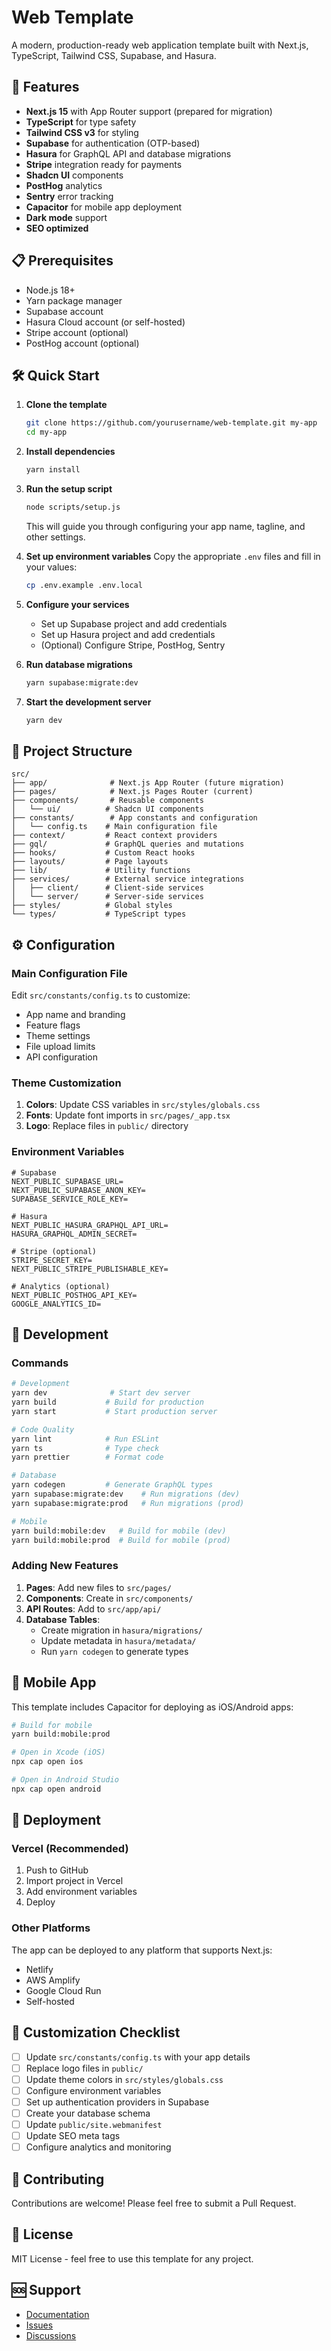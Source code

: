 # Web Template

A modern, production-ready web application template built with Next.js, TypeScript, Tailwind CSS, Supabase, and Hasura.

## 🚀 Features

- **Next.js 15** with App Router support (prepared for migration)
- **TypeScript** for type safety
- **Tailwind CSS v3** for styling
- **Supabase** for authentication (OTP-based)
- **Hasura** for GraphQL API and database migrations
- **Stripe** integration ready for payments
- **Shadcn UI** components
- **PostHog** analytics
- **Sentry** error tracking
- **Capacitor** for mobile app deployment
- **Dark mode** support
- **SEO optimized**

## 📋 Prerequisites

- Node.js 18+
- Yarn package manager
- Supabase account
- Hasura Cloud account (or self-hosted)
- Stripe account (optional)
- PostHog account (optional)

## 🛠️ Quick Start

1. **Clone the template**
   ```bash
   git clone https://github.com/yourusername/web-template.git my-app
   cd my-app
   ```

2. **Install dependencies**
   ```bash
   yarn install
   ```

3. **Run the setup script**
   ```bash
   node scripts/setup.js
   ```
   This will guide you through configuring your app name, tagline, and other settings.

4. **Set up environment variables**
   Copy the appropriate `.env` files and fill in your values:
   ```bash
   cp .env.example .env.local
   ```

5. **Configure your services**
   - Set up Supabase project and add credentials
   - Set up Hasura project and add credentials
   - (Optional) Configure Stripe, PostHog, Sentry

6. **Run database migrations**
   ```bash
   yarn supabase:migrate:dev
   ```

7. **Start the development server**
   ```bash
   yarn dev
   ```

## 📁 Project Structure

```
src/
├── app/              # Next.js App Router (future migration)
├── pages/            # Next.js Pages Router (current)
├── components/       # Reusable components
│   └── ui/          # Shadcn UI components
├── constants/        # App constants and configuration
│   └── config.ts    # Main configuration file
├── context/         # React context providers
├── gql/             # GraphQL queries and mutations
├── hooks/           # Custom React hooks
├── layouts/         # Page layouts
├── lib/             # Utility functions
├── services/        # External service integrations
│   ├── client/      # Client-side services
│   └── server/      # Server-side services
├── styles/          # Global styles
└── types/           # TypeScript types
```

## ⚙️ Configuration

### Main Configuration File

Edit `src/constants/config.ts` to customize:
- App name and branding
- Feature flags
- Theme settings
- File upload limits
- API configuration

### Theme Customization

1. **Colors**: Update CSS variables in `src/styles/globals.css`
2. **Fonts**: Update font imports in `src/pages/_app.tsx`
3. **Logo**: Replace files in `public/` directory

### Environment Variables

```env
# Supabase
NEXT_PUBLIC_SUPABASE_URL=
NEXT_PUBLIC_SUPABASE_ANON_KEY=
SUPABASE_SERVICE_ROLE_KEY=

# Hasura
NEXT_PUBLIC_HASURA_GRAPHQL_API_URL=
HASURA_GRAPHQL_ADMIN_SECRET=

# Stripe (optional)
STRIPE_SECRET_KEY=
NEXT_PUBLIC_STRIPE_PUBLISHABLE_KEY=

# Analytics (optional)
NEXT_PUBLIC_POSTHOG_API_KEY=
GOOGLE_ANALYTICS_ID=
```

## 🔧 Development

### Commands

```bash
# Development
yarn dev              # Start dev server
yarn build           # Build for production
yarn start           # Start production server

# Code Quality
yarn lint            # Run ESLint
yarn ts              # Type check
yarn prettier        # Format code

# Database
yarn codegen         # Generate GraphQL types
yarn supabase:migrate:dev    # Run migrations (dev)
yarn supabase:migrate:prod   # Run migrations (prod)

# Mobile
yarn build:mobile:dev   # Build for mobile (dev)
yarn build:mobile:prod  # Build for mobile (prod)
```

### Adding New Features

1. **Pages**: Add new files to `src/pages/`
2. **Components**: Create in `src/components/`
3. **API Routes**: Add to `src/app/api/`
4. **Database Tables**: 
   - Create migration in `hasura/migrations/`
   - Update metadata in `hasura/metadata/`
   - Run `yarn codegen` to generate types

## 📱 Mobile App

This template includes Capacitor for deploying as iOS/Android apps:

```bash
# Build for mobile
yarn build:mobile:prod

# Open in Xcode (iOS)
npx cap open ios

# Open in Android Studio
npx cap open android
```

## 🚀 Deployment

### Vercel (Recommended)

1. Push to GitHub
2. Import project in Vercel
3. Add environment variables
4. Deploy

### Other Platforms

The app can be deployed to any platform that supports Next.js:
- Netlify
- AWS Amplify
- Google Cloud Run
- Self-hosted

## 📝 Customization Checklist

- [ ] Update `src/constants/config.ts` with your app details
- [ ] Replace logo files in `public/`
- [ ] Update theme colors in `src/styles/globals.css`
- [ ] Configure environment variables
- [ ] Set up authentication providers in Supabase
- [ ] Create your database schema
- [ ] Update `public/site.webmanifest`
- [ ] Update SEO meta tags
- [ ] Configure analytics and monitoring

## 🤝 Contributing

Contributions are welcome! Please feel free to submit a Pull Request.

## 📄 License

MIT License - feel free to use this template for any project.

## 🆘 Support

- [Documentation](https://github.com/yourusername/web-template/wiki)
- [Issues](https://github.com/yourusername/web-template/issues)
- [Discussions](https://github.com/yourusername/web-template/discussions)
